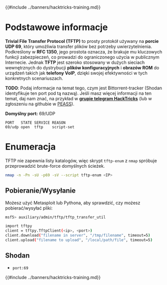 {{#include ../banners/hacktricks-training.md}}

# Podstawowe informacje

**Trivial File Transfer Protocol (TFTP)** to prosty protokół używany na **porcie UDP 69**, który umożliwia transfer plików bez potrzeby uwierzytelnienia. Podkreślony w **RFC 1350**, jego prostota oznacza, że brakuje mu kluczowych funkcji zabezpieczeń, co prowadzi do ograniczonego użycia w publicznym Internecie. Jednak **TFTP** jest szeroko stosowany w dużych sieciach wewnętrznych do dystrybucji **plików konfiguracyjnych** i **obrazów ROM** do urządzeń takich jak **telefony VoIP**, dzięki swojej efektywności w tych konkretnych scenariuszach.

**TODO**: Podaj informacje na temat tego, czym jest Bittorrent-tracker (Shodan identyfikuje ten port pod tą nazwą). Jeśli masz więcej informacji na ten temat, daj nam znać, na przykład w [**grupie telegram HackTricks**](https://t.me/peass) (lub w zgłoszeniu na githubie w [PEASS](https://github.com/carlospolop/privilege-escalation-awesome-scripts-suite)).

**Domyślny port:** 69/UDP
```
PORT   STATE SERVICE REASON
69/udp open  tftp    script-set
```
# Enumeracja

TFTP nie zapewnia listy katalogów, więc skrypt `tftp-enum` z `nmap` spróbuje przeprowadzić brute-force domyślnych ścieżek.
```bash
nmap -n -Pn -sU -p69 -sV --script tftp-enum <IP>
```
## Pobieranie/Wysyłanie

Możesz użyć Metasploit lub Pythona, aby sprawdzić, czy możesz pobierać/wysyłać pliki:
```bash
msf5> auxiliary/admin/tftp/tftp_transfer_util
```

```bash
import tftpy
client = tftpy.TftpClient(<ip>, <port>)
client.download("filename in server", "/tmp/filename", timeout=5)
client.upload("filename to upload", "/local/path/file", timeout=5)
```
## Shodan

- `port:69`


{{#include ../banners/hacktricks-training.md}}

